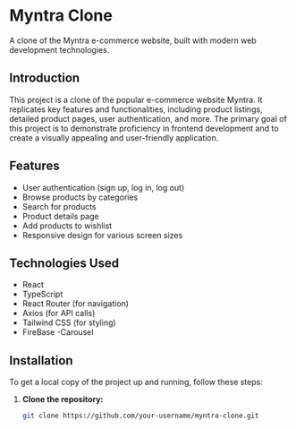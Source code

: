 # Myntra Clone

A clone of the Myntra e-commerce website, built with modern web development technologies.

## Introduction

This project is a clone of the popular e-commerce website Myntra. It replicates key features and functionalities, including product listings, detailed product pages, user authentication, and more. The primary goal of this project is to demonstrate proficiency in frontend development and to create a visually appealing and user-friendly application.

## Features

- User authentication (sign up, log in, log out)
- Browse products by categories
- Search for products
- Product details page
- Add products to wishlist
- Responsive design for various screen sizes

## Technologies Used

  - React
  - TypeScript
  - React Router (for navigation)
  - Axios (for API calls)
  - Tailwind CSS (for styling)
  - FireBase
  -Carousel

## Installation

To get a local copy of the project up and running, follow these steps:

1. **Clone the repository:**
   ```sh
   git clone https://github.com/your-username/myntra-clone.git


